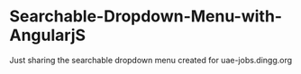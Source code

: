 # Searchable-Dropdown-Menu-with-AngularjS
Just sharing the searchable dropdown menu created for uae-jobs.dingg.org
